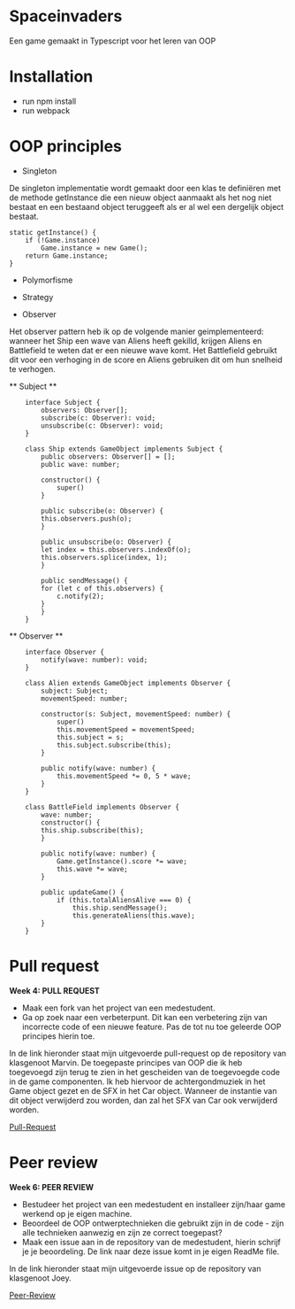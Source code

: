 # Spaceinvaders

Een game gemaakt in Typescript voor het leren van OOP

# Installation
- run npm install 
- run webpack

# OOP principles

* Singleton 

De singleton implementatie wordt gemaakt door een klas te definiëren met de methode getInstance die een nieuw object aanmaakt als het nog niet bestaat en een bestaand object teruggeeft als er al wel een dergelijk object bestaat.

    
    static getInstance() {
        if (!Game.instance)
            Game.instance = new Game();
        return Game.instance;
    }


* Polymorfisme

* Strategy

* Observer 

Het observer pattern heb ik op de volgende manier geimplementeerd: wanneer het Ship een wave van Aliens heeft gekilld, krijgen Aliens en Battlefield te weten dat er een nieuwe wave komt. Het Battlefield gebruikt dit voor een verhoging in de score en Aliens gebruiken dit om hun snelheid te verhogen.

** Subject **

        interface Subject {
            observers: Observer[];
            subscribe(c: Observer): void;
            unsubscribe(c: Observer): void;
        }

        class Ship extends GameObject implements Subject {
            public observers: Observer[] = [];
            public wave: number;
        
            constructor() {
                super()
            }
        
            public subscribe(o: Observer) {
            this.observers.push(o);
            }
        
            public unsubscribe(o: Observer) {
            let index = this.observers.indexOf(o);
            this.observers.splice(index, 1);
            }
        
            public sendMessage() {
            for (let c of this.observers) {
                c.notify(2);
            }
            }
        }  

** Observer **

        interface Observer {
            notify(wave: number): void;
        }

        class Alien extends GameObject implements Observer {
            subject: Subject;
            movementSpeed: number;

            constructor(s: Subject, movementSpeed: number) {
                super()
                this.movementSpeed = movementSpeed;
                this.subject = s;
                this.subject.subscribe(this);
            }

            public notify(wave: number) {
                this.movementSpeed *= 0, 5 * wave;
            }
        }

        class BattleField implements Observer {
            wave: number;
            constructor() {
            this.ship.subscribe(this);
            }
        
            public notify(wave: number) {
                Game.getInstance().score *= wave;
                this.wave *= wave;
            }

            public updateGame() {
                if (this.totalAliensAlive === 0) {
                    this.ship.sendMessage();
                    this.generateAliens(this.wave);
            }
        }





# Pull request

__Week 4: PULL REQUEST__
* Maak een fork van het project van een medestudent.
* Ga op zoek naar een verbeterpunt. Dit kan een verbetering zijn van
incorrecte code of een nieuwe feature. Pas de tot nu toe geleerde OOP
principes hierin toe.

In de link hieronder staat mijn uitgevoerde pull-request op de repository van klasgenoot Marvin. De toegepaste principes van OOP die ik heb toegevoegd zijn terug te zien in het gescheiden van de toegevoegde code in de game componenten. Ik heb hiervoor de achtergondmuziek in het Game object gezet en de SFX in het Car object. Wanneer de instantie van dit object verwijderd zou worden, dan zal het SFX van Car ook verwijderd worden.

[Pull-Request](https://github.com/dafkas/typescript-game/pull/2)

# Peer review

__Week 6: PEER REVIEW__
* Bestudeer het project van een medestudent en installeer zijn/haar game
werkend op je eigen machine.
* Beoordeel de OOP ontwerptechnieken die gebruikt zijn in de code - zijn
alle technieken aanwezig en zijn ze correct toegepast?
* Maak een issue aan in de repository van de medestudent, hierin schrijf je
je beoordeling. De link naar deze issue komt in je eigen ReadMe file.

In de link hieronder staat mijn uitgevoerde issue op de repository van klasgenoot Joey. 

[Peer-Review](https://github.com/joey-school/Neverest/issues/1)
